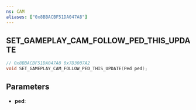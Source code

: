 ```yaml
---
ns: CAM
aliases: ["0x8BBACBF51DA047A8"]
---
```

## SET_GAMEPLAY_CAM_FOLLOW_PED_THIS_UPDATE

```c
// 0x8BBACBF51DA047A8 0x7D3007A2
void SET_GAMEPLAY_CAM_FOLLOW_PED_THIS_UPDATE(Ped ped);
```

## Parameters
* **ped**: 

